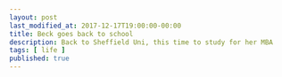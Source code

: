 ```yaml
---
layout: post
last_modified_at: 2017-12-17T19:00:00-00:00
title: Beck goes back to school
description: Back to Sheffield Uni, this time to study for her MBA
tags: [ life ]
published: true
---
```

